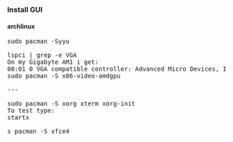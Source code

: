 ### Install GUI
#### archlinux

<pre>
sudo pacman -Syyu

lspci | grep -e VGA
On my Gigabyte AM1 i get:
00:01 0 VGA compatible controller: Advanced Micro Devices, Inc. [AMD/ATI] Kabini [Radeon HD 8400 / R3 Series]
sudo pacman -S x86-video-amdgpu

---

sudo pacman -S xorg xterm xorg-init
To test type:
startx

s pacman -S xfce4



</pre>

